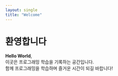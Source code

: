 ```yaml
---
layout: single
title: "Welcome"
---
```

# 환영합니다 
**Hello World**,   
이곳은 프로그래밍 학습을 기록하는 공간입니다.  
함께 프로그래밍을 학습하며 즐거운 시간이 되길 바랍니다!

